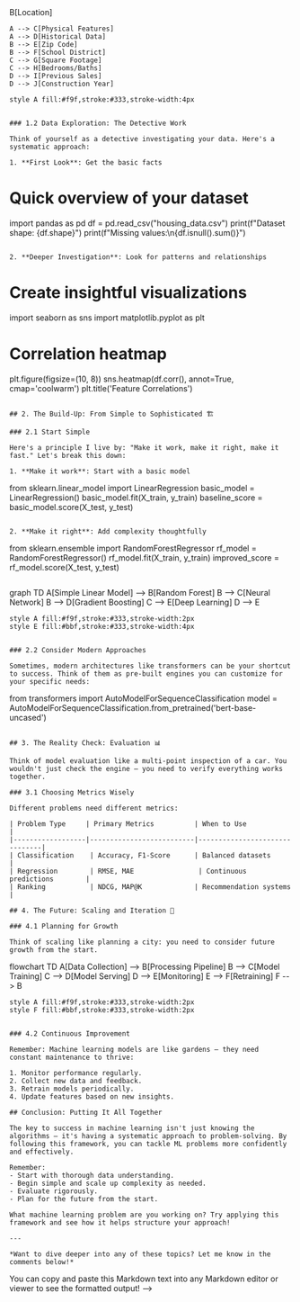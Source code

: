 <!-- ---
layout: post
title: A Framework to approach any machine learning problem
date: 2023-04-09 11:59:00-0400
categories: machine-learning model-building pytorch model-evaluation
gisqus_comments: true
---

When I first started working with machine learning, I often felt overwhelmed by the seemingly endless 
choices: Which model should I use? What features matter most? How do I know if my solution is any good? 
Over time, I've developed a systematic approach that helps break down these complex decisions into manageable steps. 
Let me share this framework with you, using examples and analogies that make these concepts more concrete.

## 1. The Foundation: Understanding Your Data 🔍

Think of data as the building blocks of your machine learning solution. Just as an architect needs to understand their materials before designing a building, we need to deeply understand our data before building models.

### 1.1 Developing Data Intuition

Imagine you're trying to predict house prices. Before diving into any coding, ask yourself:

- What factors typically influence house prices? (Location, size, age, etc.)
- Where might you find this data? (Real estate databases, property records)
- How might these factors interact? (A larger house might matter less in a less desirable location)

```
graph LR
    A[House Data] --> B[Location]
    A --> C[Physical Features]
    A --> D[Historical Data]
    B --> E[Zip Code]
    B --> F[School District]
    C --> G[Square Footage]
    C --> H[Bedrooms/Baths]
    D --> I[Previous Sales]
    D --> J[Construction Year]
    
    style A fill:#f9f,stroke:#333,stroke-width:4px
```

### 1.2 Data Exploration: The Detective Work

Think of yourself as a detective investigating your data. Here's a systematic approach:

1. **First Look**: Get the basic facts
   ```
   # Quick overview of your dataset
   import pandas as pd
   df = pd.read_csv("housing_data.csv")
   print(f"Dataset shape: {df.shape}")
   print(f"Missing values:\n{df.isnull().sum()}")
   ```

2. **Deeper Investigation**: Look for patterns and relationships
   ```
   # Create insightful visualizations
   import seaborn as sns
   import matplotlib.pyplot as plt

   # Correlation heatmap
   plt.figure(figsize=(10, 8))
   sns.heatmap(df.corr(), annot=True, cmap='coolwarm')
   plt.title('Feature Correlations')
   ```

## 2. The Build-Up: From Simple to Sophisticated 🏗️

### 2.1 Start Simple

Here's a principle I live by: "Make it work, make it right, make it fast." Let's break this down:

1. **Make it work**: Start with a basic model
   ```
   from sklearn.linear_model import LinearRegression
   basic_model = LinearRegression()
   basic_model.fit(X_train, y_train)
   baseline_score = basic_model.score(X_test, y_test)
   ```

2. **Make it right**: Add complexity thoughtfully
   ```
   from sklearn.ensemble import RandomForestRegressor
   rf_model = RandomForestRegressor()
   rf_model.fit(X_train, y_train)
   improved_score = rf_model.score(X_test, y_test)
   ```

```
graph TD
    A[Simple Linear Model] --> B[Random Forest]
    B --> C[Neural Network]
    B --> D[Gradient Boosting]
    C --> E[Deep Learning]
    D --> E
    
    style A fill:#f9f,stroke:#333,stroke-width:2px
    style E fill:#bbf,stroke:#333,stroke-width:4px
```

### 2.2 Consider Modern Approaches

Sometimes, modern architectures like transformers can be your shortcut to success. Think of them as pre-built engines you can customize for your specific needs:

```
from transformers import AutoModelForSequenceClassification
model = AutoModelForSequenceClassification.from_pretrained('bert-base-uncased')
```

## 3. The Reality Check: Evaluation 📊

Think of model evaluation like a multi-point inspection of a car. You wouldn't just check the engine – you need to verify everything works together.

### 3.1 Choosing Metrics Wisely

Different problems need different metrics:

| Problem Type     | Primary Metrics          | When to Use                  |
|------------------|--------------------------|-------------------------------|
| Classification    | Accuracy, F1-Score      | Balanced datasets             |
| Regression        | RMSE, MAE                | Continuous predictions        |
| Ranking           | NDCG, MAP@K             | Recommendation systems        |

## 4. The Future: Scaling and Iteration 🚀

### 4.1 Planning for Growth

Think of scaling like planning a city: you need to consider future growth from the start.

```
flowchart TD
    A[Data Collection] --> B[Processing Pipeline]
    B --> C[Model Training]
    C --> D[Model Serving]
    D --> E[Monitoring]
    E --> F[Retraining]
    F --> B
    
    style A fill:#f9f,stroke:#333,stroke-width:2px
    style F fill:#bbf,stroke:#333,stroke-width:2px
```

### 4.2 Continuous Improvement

Remember: Machine learning models are like gardens – they need constant maintenance to thrive:

1. Monitor performance regularly.
2. Collect new data and feedback.
3. Retrain models periodically.
4. Update features based on new insights.

## Conclusion: Putting It All Together

The key to success in machine learning isn't just knowing the algorithms – it's having a systematic approach to problem-solving. By following this framework, you can tackle ML problems more confidently and effectively.

Remember:
- Start with thorough data understanding.
- Begin simple and scale up complexity as needed.
- Evaluate rigorously.
- Plan for the future from the start.

What machine learning problem are you working on? Try applying this framework and see how it helps structure your approach!

---

*Want to dive deeper into any of these topics? Let me know in the comments below!*
```

You can copy and paste this Markdown text into any Markdown editor or viewer to see the formatted output! -->
